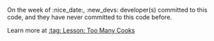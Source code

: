 On the week of :nice_date:, :new_devs: developer(s) committed to this code, and they have
never committed to this code before. 

Learn more at [:tag: Lesson: Too Many Cooks](/tags/cooks)
